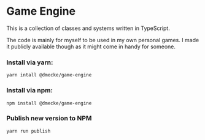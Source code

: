 # Game Engine

This is a collection of classes and systems written in TypeScript. 

The code is mainly for myself to be used in my own personal games. I made it publicly available though as it might come in handy for someone.

### Install via yarn:
```shell
yarn intall @dmecke/game-engine
```

### Install via npm:
```shell
npm install @dmecke/game-engine
```

### Publish new version to NPM
```shell
yarn run publish
```
